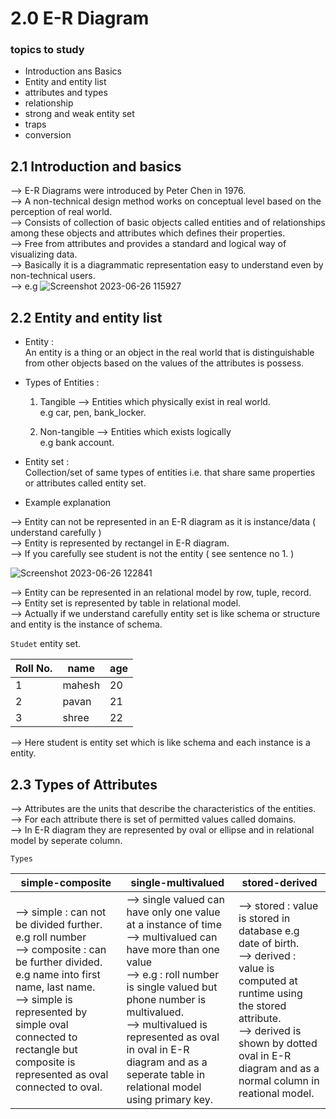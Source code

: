 # 2.0 E-R Diagram

### topics to study
- Introduction ans Basics
- Entity and entity list
- attributes and types
- relationship
- strong and weak entity set
- traps
- conversion

## 2.1 Introduction and basics

--> E-R Diagrams were introduced by Peter Chen in 1976. <br>
--> A non-technical design method works on conceptual level based on the perception
of real world. <br>
--> Consists of collection of basic objects called entities and of relationships 
among these objects and attributes which defines their properties. <br>
--> Free from attributes and provides a standard and logical way of visualizing
data. <br>
--> Basically it is a diagrammatic representation easy to understand even by non-technical users. <br>
--> e.g
![Screenshot 2023-06-26 115927](https://github.com/MaheshRautrao/CS-CORE-SUBJECTS-LEARNING/assets/101188065/1c9260b5-71b4-4964-a81c-bd23381127b6)

## 2.2 Entity and entity list

- Entity : <br>
  An entity is a thing or an object in the real world that is distinguishable from other objects based on the values
  of the attributes is possess. <br>
- Types of Entities :
  1. Tangible --> Entities which physically exist in real world. <br>
     e.g car, pen, bank_locker. <br>

  2. Non-tangible --> Entities which exists logically <br>
     e.g bank account. <br>
     
- Entity set : <br>
  Collection/set of same types of entities i.e. that share same properties or attributes called entity set.

- Example explanation

--> Entity can not be represented in an E-R diagram as it is instance/data ( understand carefully ) <br>
--> Entity is represented by rectangel in E-R diagram. <br>
--> If you carefully see student is not the entity ( see sentence no 1. ) <br>

![Screenshot 2023-06-26 122841](https://github.com/MaheshRautrao/CS-CORE-SUBJECTS-LEARNING/assets/101188065/9fcf7e94-6f65-4daa-9f4c-4045094a5e08)

--> Entity can be represented in an relational model by row, tuple, record. <br>
--> Entity set is represented by table in relational model. <br>
--> Actually if we understand carefully entity set is like schema or structure and entity is the instance of schema. <br>

`Studet` entity set. 

| Roll No. | name | age |
|----------|------|-----|
| 1 | mahesh | 20 |
| 2 | pavan | 21 |
| 3 | shree | 22 |

--> Here student is entity set which is like schema and each instance is a entity.

## 2.3 Types of Attributes

--> Attributes are the units that describe the characteristics of the entities. <br>
--> For each attribute there is set of permitted values called domains. <br>
--> In E-R diagram they are represented by oval or ellipse and in relational model by seperate column. <br>

` Types `

| simple-composite | single-multivalued | stored-derived |
|------------------|--------------------|----------------|
|--> simple : can not be divided further. e.g roll number <br> --> composite : can be further divided. e.g name into first name, last name. <br> --> simple is represented by simple oval connected to rectangle but composite is represented as oval connected to oval. |--> single valued can have only one value at a instance of time <br>--> multivalued can have more than one value <br>--> e.g : roll number is single valued but phone number is multivalued. <br>--> multivalued is represented as oval in oval in E-R diagram and as a seperate table in relational model using primary key. |--> stored : value is stored in database e.g date of birth. <br>--> derived : value is computed at runtime using the stored attribute. <br>--> derived is shown by dotted oval in E-R diagram and as a normal column in reational model. |

